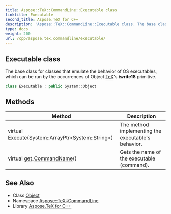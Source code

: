 ```yaml
---
title: Aspose::TeX::CommandLine::Executable class
linktitle: Executable
second_title: Aspose.TeX for C++
description: 'Aspose::TeX::CommandLine::Executable class. The base class for classes that emulate the behavior of OS executables, which can be run by the occurrences of Object TeX''s \write18 primitive in C++.'
type: docs
weight: 200
url: /cpp/aspose.tex.commandline/executable/
---
```

## Executable class


The base class for classes that emulate the behavior of OS executables, which can be run by the occurrences of Object [TeX](../../aspose.tex/)'s **\write18** primitive.

```cpp
class Executable : public System::Object
```

## Methods

| Method | Description |
| --- | --- |
| virtual [Execute](./execute/)(System::ArrayPtr\<System::String\>) | The method implementing the executable's behavior. |
| virtual [get_CommandName](./get_commandname/)() | Gets the name of the executable (command). |
## See Also

* Class [Object](../../system/object/)
* Namespace [Aspose::TeX::CommandLine](../)
* Library [Aspose.TeX for C++](../../)

